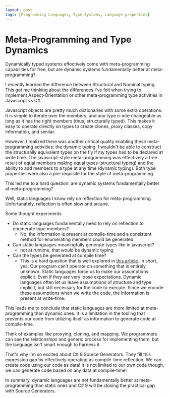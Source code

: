 ```yaml
---
layout: post
tags: [Programming Languages, Type Systems, Language properties]
---
```

# Meta-Programming and Type Dynamics

Dynamically typed systems effectively come with meta-programming capabilities for free, but are dynamic systems fundamentally better at meta-programming?

I recently learned the difference between Structural and Nominal typing. This got me thinking about the differences I've felt when trying to implement Aspect-Orientation or other meta-programming type activities in Javascript vs C#.

Javascript objects are pretty much dictionaries with some extra operations. It is simple to iterate over the members, and any type is interchangeable as long as it has the right members (thus, structurally typed). This makes it easy to operate directly on types to create clones, proxy classes, copy information, and similar.

However, I realized there was another critical quality enabling these meta-programming activities: the dynamic typing. I wouldn't be able to construct the structurally equivalent types on the fly if my types had to be declared at write time. The javascript-style meta-programming was effectively a free result of equal members making equal types (structural typing) and the ability to add members to a type at any time (dynamic typing). Both type properties were also a pre-requisite for the style of meta-programming.

This led me to a hard question: are dynamic systems fundamentally better at meta-programming?

Well, static languages I know rely on reflection for meta-programming. Unfortunately, reflection is often slow and arcane. 

Some thought experiments
- Do static languages fundamentally need to rely on reflection to enumerate type members?
  - No, the information is present at compile-time and a consistent method for enumerating members could be generated.
- Can static languages meaningfully generate types like in javascript?
  - not at runtime, that would be dynamic typing
- Can the types be generated at compile time?
  - This is a hard question that is well explored in [this article](http://lexi-lambda.github.io/blog/2020/01/19/no-dynamic-type-systems-are-not-inherently-more-open/). In short, yes. Our program can't operate on something that is entirely unknown. Static languages force us to make our assumptions explicit. Even if they are very loose expectations. Dynamic languages often let us leave assumptions of structure and type implicit, but still necessary for the code to execute. Since we encode these assumptions when we write the code, the information is present at write-time. 

This leads me to conclude that static languages are more limited at meta-programming than dynamic ones. It is a limitation in the tooling that prevents our code from utilizing itself as information to generate code at compile-time.

Think of examples like proxying, cloning, and mapping. We programmers can see the relationships and generic process for implementing them, but the language isn't smart enough to harness it. 

That's why i'm so excited about C# 9 Source Generators. They fill this expression gap by effectively operating as compile-time reflection. We can create code using our code as data! It is not limited to our own code though, we can generate code based on any data at compile-time! 

In summary, dynamic languages are not fundamentally better at meta-programming than static ones and C# 9 will be closing the practical gap with Source Generators.
